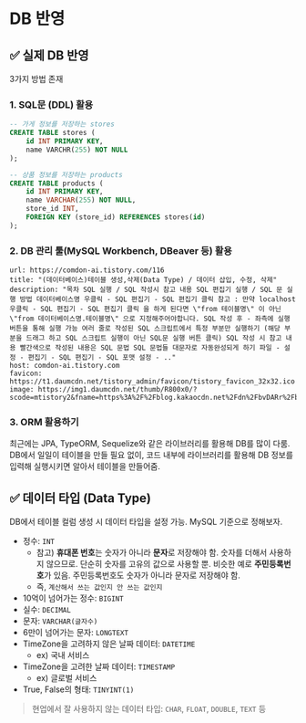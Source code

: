 # DB 반영

## ✅ 실제 DB 반영

3가지 방법 존재

### 1. SQL문 (DDL) 활용

```sql
-- 가게 정보를 저장하는 stores
CREATE TABLE stores (
	id INT PRIMARY KEY,
	name VARCHR(255) NOT NULL
);

-- 상품 정보를 저장하는 products
CREATE TABLE products (
	id INT PRIMARY KEY,
	name VARCHAR(255) NOT NULL,
	store_id INT,
	FOREIGN KEY (store_id) REFERENCES stores(id)
);
```

### 2. DB 관리 툴(MySQL Workbench, DBeaver 등) 활용

```cardlink
url: https://comdon-ai.tistory.com/116
title: "(데이터베이스)테이블 생성,삭제(Data Type) / 데이터 삽입, 수정, 삭제"
description: "목차 SQL 실행 / SQL 작성시 참고 내용 SQL 편집기 실행 / SQL 문 실행 방법 데이터베이스명 우클릭 - SQL 편집기 - SQL 편집기 클릭 참고 : 만약 localhost 우클릭 - SQL 편집기 - SQL 편집기 클릭 을 하게 된다면 \"from 테이블명\" 이 아닌 \"from 데이터베이스명.테이블명\" 으로 지정해주어야합니다. SQL 작성 후 - 좌측에 실행 버튼을 통해 실행 가능 여러 줄로 작성된 SQL 스크립트에서 특정 부분만 실행하기 (해당 부분을 드래그 하고 SQL 스크립트 실행이 아닌 SQL문 실행 버튼 클릭) SQL 작성 시 참고 내용 빨간색으로 작성된 내용은 SQL 문법 SQL 문법들 대문자로 자동완성되게 하기 파일 - 설정 - 편집기 - SQL 편집기 - SQL 포맷 설정 - .."
host: comdon-ai.tistory.com
favicon: https://t1.daumcdn.net/tistory_admin/favicon/tistory_favicon_32x32.ico
image: https://img1.daumcdn.net/thumb/R800x0/?scode=mtistory2&fname=https%3A%2F%2Fblog.kakaocdn.net%2Fdn%2FbvDARr%2FbtsFhgJQ85l%2FfOmRWkhQUslaNJm5KYttG1%2Fimg.png
```

### 3. ORM 활용하기

최근에는 JPA, TypeORM, Sequelize와 같은 라이브러리를 활용해 DB를 많이 다룸. DB에서 일일이 테이블을 만들 필요 없이, 코드 내부에 라이브러리를 활용해 DB 정보를 입력해 실행시키면 알아서 테이블을 만들어줌.

## ✅ 데이터 타입 (Data Type)

DB에서 테이블 컬럼 생성 시 데이터 타입을 설정 가능.
MySQL 기준으로 정해보자.

- 정수: `INT`
	- 참고) **휴대폰 번호**는 숫자가 아니라 **문자**로 저장해야 함. 숫자를 더해서 사용하지 않으므로. 단순히 숫자를 고유의 값으로 사용할 뿐. 비슷한 예로 **주민등록번호**가 있음. 주민등록번호도 숫자가 아니라 문자로 저장해야 함.
	- 즉, `계산해서 쓰는 값인지 안 쓰는 값인지`
- 10억이 넘어가는 정수: `BIGINT`
- 실수: `DECIMAL`
- 문자: `VARCHAR(글자수)`
- 6만이 넘어가는 문자: `LONGTEXT`
- TimeZone을 고려하지 않은 날짜 데이터: `DATETIME`
	- ex) 국내 서비스
- TimeZone을 고려한 날짜 데이터: `TIMESTAMP`
	- ex) 글로벌 서비스
- True, False의 형태: `TINYINT(1)`

> 현업에서 잘 사용하지 않는 데이터 타입: `CHAR`, `FLOAT`, `DOUBLE`, `TEXT` 등
